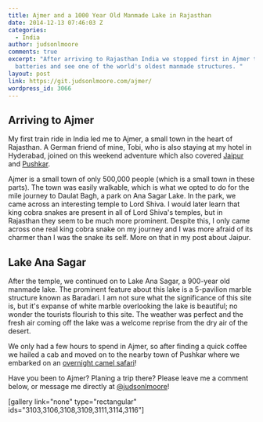 ```yaml
---
title: Ajmer and a 1000 Year Old Manmade Lake in Rajasthan
date: 2014-12-13 07:46:03 Z
categories:
  - India
author: judsonlmoore
comments: true
excerpt: "After arriving to Rajasthan India we stopped first in Ajmer to charge our
  batteries and see one of the world's oldest manmade structures. "
layout: post
link: https://git.judsonlmoore.com/ajmer/
wordpress_id: 3066
---
```


## Arriving to Ajmer

My first train ride in India led me to Ajmer, a small town in the heart of Rajasthan. A German friend of mine, Tobi, who is also staying at my hotel in Hyderabad, joined on this weekend adventure which also covered [Jaipur](https://www.judsonlmoore.com/jaipur/) and [Pushkar](https://www.judsonlmoore.com/pushkar/).

Ajmer is a small town of only 500,000 people (which is a small town in these parts). The town was easily walkable, which is what we opted to do for the mile journey to Daulat Bagh, a park on Ana Sagar Lake. In the park, we came across an interesting temple to Lord Shiva. I would later learn that king cobra snakes are present in all of Lord Shiva's temples, but in Rajasthan they seem to be much more prominent. Despite this, I only came across one real king cobra snake on my journey and I was more afraid of its charmer than I was the snake its self. More on that in my post about Jaipur.

## Lake Ana Sagar

After the temple, we continued on to Lake Ana Sagar, a 900-year old manmade lake. The prominent feature about this lake is a 5-pavilion marble structure known as Baradari. I am not sure what the significance of this site is, but it's expanse of white marble overlooking the lake is beautiful; no wonder the tourists flourish to this site. The weather was perfect and the fresh air coming off the lake was a welcome reprise from the dry air of the desert.

We only had a few hours to spend in Ajmer, so after finding a quick coffee we hailed a cab and moved on to the nearby town of Pushkar where we embarked on an [overnight camel safari](https://www.judsonlmoore.com/pushkar/)!

Have you been to Ajmer? Planing a trip there? Please leave me a comment below, or message me directly at [@judsonlmoore](http://twitter.com/judsonlmoore)!

[gallery link="none" type="rectangular" ids="3103,3106,3108,3109,3111,3114,3116"]
